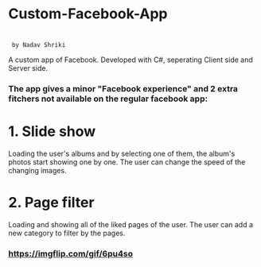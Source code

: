 # Custom-Facebook-App
#  
     by Nadav Shriki

A custom app of Facebook.
Developed with C#, seperating Client side and Server side.

### The app gives a minor "Facebook experience" and 2 extra fitchers not available on the regular facebook app:
# 1. Slide show
Loading the user's albums and by selecting one of them, the album's photos start showing one by one.
The user can change the speed of the changing images.

# 2. Page filter
Loading and showing all of the liked pages of the user. The user can add a new category to filter by the pages.


### https://imgflip.com/gif/6pu4so


